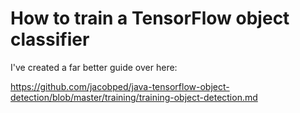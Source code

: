 # How to train a TensorFlow object classifier
I've created a far better guide over here:

https://github.com/jacobped/java-tensorflow-object-detection/blob/master/training/training-object-detection.md
